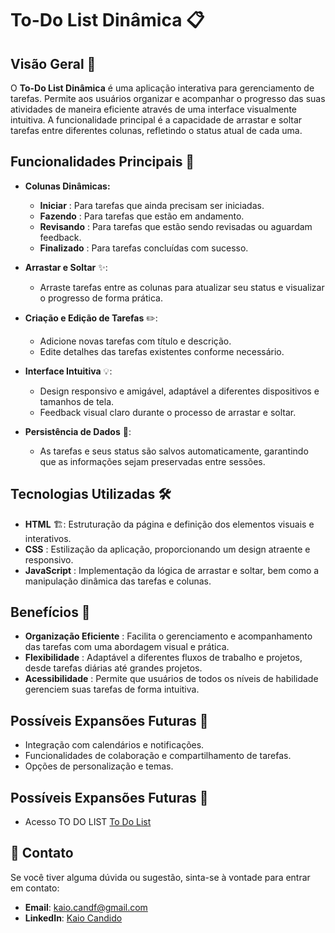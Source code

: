 # To-Do List Dinâmica 📋

## Visão Geral 🌟

O **To-Do List Dinâmica** é uma aplicação interativa para gerenciamento de tarefas. Permite aos usuários organizar e acompanhar o progresso das suas atividades de maneira eficiente através de uma interface visualmente intuitiva. A funcionalidade principal é a capacidade de arrastar e soltar tarefas entre diferentes colunas, refletindo o status atual de cada uma.

## Funcionalidades Principais 🚀

- **Colunas Dinâmicas:**
  - **Iniciar** : Para tarefas que ainda precisam ser iniciadas.
  - **Fazendo** : Para tarefas que estão em andamento.
  - **Revisando** : Para tarefas que estão sendo revisadas ou aguardam feedback.
  - **Finalizado** : Para tarefas concluídas com sucesso.

- **Arrastar e Soltar** ✨:
  - Arraste tarefas entre as colunas para atualizar seu status e visualizar o progresso de forma prática.

- **Criação e Edição de Tarefas** ✏️:
  - Adicione novas tarefas com título e descrição.
  - Edite detalhes das tarefas existentes conforme necessário.

- **Interface Intuitiva** 💡:
  - Design responsivo e amigável, adaptável a diferentes dispositivos e tamanhos de tela.
  - Feedback visual claro durante o processo de arrastar e soltar.

- **Persistência de Dados** 💾:
  - As tarefas e seus status são salvos automaticamente, garantindo que as informações sejam preservadas entre sessões.

## Tecnologias Utilizadas 🛠️

- **HTML** 🏗: Estruturação da página e definição dos elementos visuais e interativos.
- **CSS** : Estilização da aplicação, proporcionando um design atraente e responsivo.
- **JavaScript** : Implementação da lógica de arrastar e soltar, bem como a manipulação dinâmica das tarefas e colunas.

## Benefícios 🎯

- **Organização Eficiente** : Facilita o gerenciamento e acompanhamento das tarefas com uma abordagem visual e prática.
- **Flexibilidade** : Adaptável a diferentes fluxos de trabalho e projetos, desde tarefas diárias até grandes projetos.
- **Acessibilidade** : Permite que usuários de todos os níveis de habilidade gerenciem suas tarefas de forma intuitiva.

## Possíveis Expansões Futuras 🌱

- Integração com calendários e notificações.
- Funcionalidades de colaboração e compartilhamento de tarefas.
- Opções de personalização e temas.

## Possíveis Expansões Futuras 🌱

- Acesso TO DO LIST <a href="https://to-do-list-lake-beta.vercel.app/">To Do List</a>
## 💬 Contato

Se você tiver alguma dúvida ou sugestão, sinta-se à vontade para entrar em contato:

- **Email**: [kaio.candf@gmail.com](mailto:kaio.candf@gmail.com)
- **LinkedIn**: [Kaio Candido](https://www.linkedin.com/in/kaio-candido-9813b0285/)

